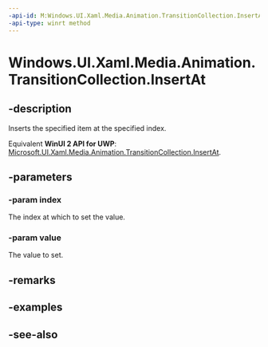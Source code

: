 ```yaml
---
-api-id: M:Windows.UI.Xaml.Media.Animation.TransitionCollection.InsertAt(System.UInt32,Windows.UI.Xaml.Media.Animation.Transition)
-api-type: winrt method
---
```


<!-- Method syntax
public void InsertAt(System.UInt32 index, Windows.UI.Xaml.Media.Animation.Transition value)
-->

# Windows.UI.Xaml.Media.Animation.TransitionCollection.InsertAt

## -description
Inserts the specified item at the specified index.

Equivalent **WinUI 2 API for UWP**: [Microsoft.UI.Xaml.Media.Animation.TransitionCollection.InsertAt](/windows/winui/api/microsoft.ui.xaml.media.animation.transitioncollection.insertat).

## -parameters
### -param index
The index at which to set the value.

### -param value
The value to set.

## -remarks

## -examples

## -see-also

